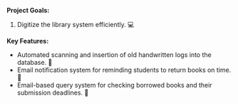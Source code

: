 **Project Goals:**

1. Digitize the library system efficiently. :computer:

**Key Features:**

- Automated scanning and insertion of old handwritten logs into the database. :file_folder:
- Email notification system for reminding students to return books on time. :email:
- Email-based query system for checking borrowed books and their submission deadlines. :calendar:

